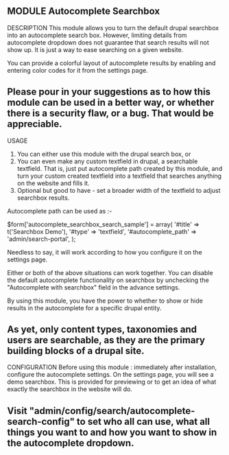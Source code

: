 MODULE
 Autocomplete Searchbox
-------------------------------------------------------------------------------


DESCRIPTION
 This module allows you to turn the default drupal searchbox into an
 autocomplete search box. However, limiting details from autocomplete
 dropdown does not guarantee that search results will not show up. It
 is just a way to ease searching on a given website.

 You can provide a colorful layout of autocomplete results by enabling
 and entering color codes for it from the settings page.

 Please pour in your suggestions as to how this module can be used in a better
 way, or whether there is a security flaw, or a bug. That would be appreciable.
-------------------------------------------------------------------------------


USAGE
 1. You can either use this module with the drupal search box, or
 2. You can even make any custom textfield in drupal, a searchable
    textfield.
    That is, just put autocomplete path created by this module, and turn
    your custom created textfield into a textfield that searches anything
    on the website and fills it.
 3. Optional but good to have - set a broader width of the textfield to adjust
    searchbox results.

 Autocomplete path can be used as :-

  $form['autocomplete_searchbox_search_sample'] = array(
    '#title' => t('Searchbox Demo'),
    '#type' => 'textfield',
    '#autocomplete_path' => 'admin/search-portal',
  );

 Needless to say, it will work according to how you configure it on the
 settings page.

 Either or both of the above situations can work together. You can disable
 the default autocomplete functionality on searchbox by unchecking the
 "Autocomplete with searchbox" field in the advance settings.

 By using this module, you have the power to whether to show or hide results
 in the autocomplete for a specific drupal entity.

 As yet, only content types, taxonomies and users are
 searchable, as they are the primary building blocks of a drupal site.
-------------------------------------------------------------------------------


CONFIGURATION
 Before using this module : immediately after installation, configure the
 autocomplete settings. On the settings page, you will see a demo searchbox.
 This is provided for previewing or to get an idea of what exactly the
 searchbox in the website will do.

 Visit "admin/config/search/autocomplete-search-config" to set who all can use,
 what all things you want to and how you want to show in the autocomplete
 dropdown.
-------------------------------------------------------------------------------



